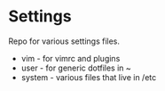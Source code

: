Settings
========

Repo for various settings files.

* vim - for vimrc and plugins
* user - for generic dotfiles in ~
* system - various files that live in /etc

